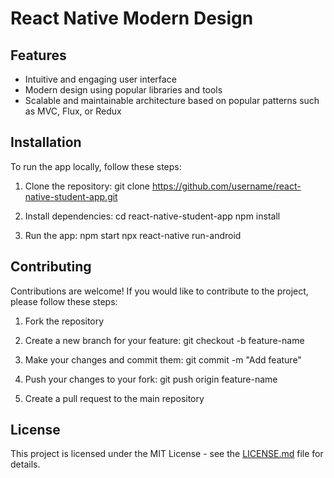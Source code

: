 # React Native Modern Design

## Features

- Intuitive and engaging user interface
- Modern design using popular libraries and tools
- Scalable and maintainable architecture based on popular patterns such as MVC, Flux, or Redux

## Installation

To run the app locally, follow these steps:

1. Clone the repository:
git clone https://github.com/username/react-native-student-app.git

2. Install dependencies:
cd react-native-student-app
npm install


3. Run the app:
npm start
npx react-native run-android 

## Contributing

Contributions are welcome! If you would like to contribute to the project, please follow these steps:

1. Fork the repository
2. Create a new branch for your feature:
git checkout -b feature-name

3. Make your changes and commit them:
git commit -m "Add feature"

4. Push your changes to your fork:
git push origin feature-name

5. Create a pull request to the main repository

## License

This project is licensed under the MIT License - see the [LICENSE.md](LICENSE.md) file for details.
